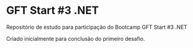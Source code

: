 # GFT Start #3 .NET
Repositório de estudo para participação do Bootcamp GFT Start #3 .NET

Criado inicialmente para conclusão do primeiro desafio.
